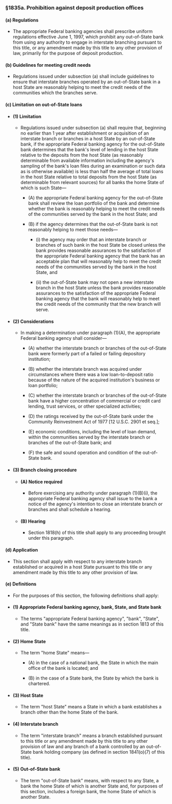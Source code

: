 ### §1835a. Prohibition against deposit production offices
#### (a) Regulations
* The appropriate Federal banking agencies shall prescribe uniform regulations effective June 1, 1997, which prohibit any out-of-State bank from using any authority to engage in interstate branching pursuant to this title, or any amendment made by this title to any other provision of law, primarily for the purpose of deposit production.

#### (b) Guidelines for meeting credit needs
* Regulations issued under subsection (a) shall include guidelines to ensure that interstate branches operated by an out-of-State bank in a host State are reasonably helping to meet the credit needs of the communities which the branches serve.

#### (c) Limitation on out-of-State loans
* #### (1) Limitation
  * Regulations issued under subsection (a) shall require that, beginning no earlier than 1 year after establishment or acquisition of an interstate branch or branches in a host State by an out-of-State bank, if the appropriate Federal banking agency for the out-of-State bank determines that the bank's level of lending in the host State relative to the deposits from the host State (as reasonably determinable from available information including the agency's sampling of the bank's loan files during an examination or such data as is otherwise available) is less than half the average of total loans in the host State relative to total deposits from the host State (as determinable from relevant sources) for all banks the home State of which is such State—

    * (A) the appropriate Federal banking agency for the out-of-State bank shall review the loan portfolio of the bank and determine whether the bank is reasonably helping to meet the credit needs of the communities served by the bank in the host State; and

    * (B) if the agency determines that the out-of-State bank is not reasonably helping to meet those needs—

      * (i) the agency may order that an interstate branch or branches of such bank in the host State be closed unless the bank provides reasonable assurances to the satisfaction of the appropriate Federal banking agency that the bank has an acceptable plan that will reasonably help to meet the credit needs of the communities served by the bank in the host State, and

      * (ii) the out-of-State bank may not open a new interstate branch in the host State unless the bank provides reasonable assurances to the satisfaction of the appropriate Federal banking agency that the bank will reasonably help to meet the credit needs of the community that the new branch will serve.

* #### (2) Considerations
  * In making a determination under paragraph (1)(A), the appropriate Federal banking agency shall consider—

    * (A) whether the interstate branch or branches of the out-of-State bank were formerly part of a failed or failing depository institution;

    * (B) whether the interstate branch was acquired under circumstances where there was a low loan-to-deposit ratio because of the nature of the acquired institution's business or loan portfolio;

    * (C) whether the interstate branch or branches of the out-of-State bank have a higher concentration of commercial or credit card lending, trust services, or other specialized activities;

    * (D) the ratings received by the out-of-State bank under the Community Reinvestment Act of 1977 [12 U.S.C. 2901 et seq.];

    * (E) economic conditions, including the level of loan demand, within the communities served by the interstate branch or branches of the out-of-State bank; and

    * (F) the safe and sound operation and condition of the out-of-State bank.

* #### (3) Branch closing procedure
  * #### (A) Notice required
    * Before exercising any authority under paragraph (1)(B)(i), the appropriate Federal banking agency shall issue to the bank a notice of the agency's intention to close an interstate branch or branches and shall schedule a hearing.

  * #### (B) Hearing
    * Section 1818(h) of this title shall apply to any proceeding brought under this paragraph.

#### (d) Application
* This section shall apply with respect to any interstate branch established or acquired in a host State pursuant to this title or any amendment made by this title to any other provision of law.

#### (e) Definitions
* For the purposes of this section, the following definitions shall apply:

* #### (1) Appropriate Federal banking agency, bank, State, and State bank
  * The terms "appropriate Federal banking agency", "bank", "State", and "State bank" have the same meanings as in section 1813 of this title.

* #### (2) Home State
  * The term "home State" means—

    * (A) in the case of a national bank, the State in which the main office of the bank is located; and

    * (B) in the case of a State bank, the State by which the bank is chartered.

* #### (3) Host State
  * The term "host State" means a State in which a bank establishes a branch other than the home State of the bank.

* #### (4) Interstate branch
  * The term "interstate branch" means a branch established pursuant to this title or any amendment made by this title to any other provision of law and any branch of a bank controlled by an out-of-State bank holding company (as defined in section 1841(o)(7) of this title).

* #### (5) Out-of-State bank
  * The term "out-of-State bank" means, with respect to any State, a bank the home State of which is another State and, for purposes of this section, includes a foreign bank, the home State of which is another State.